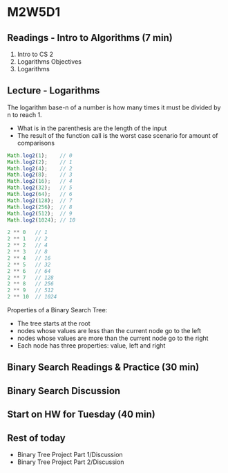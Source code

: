 # M2W5D1

## Readings - Intro to Algorithms (7 min)

1. Intro to CS 2
2. Logarithms Objectives
3. Logarithms

## Lecture - Logarithms

The logarithm base-n of a number is how many times it must be divided
by n to reach 1.

- What is in the parenthesis are the length of the input
- The result of the function call is the worst case scenario for amount of
  comparisons

```js
Math.log2(1);    // 0
Math.log2(2);    // 1
Math.log2(4);    // 2
Math.log2(8);    // 3
Math.log2(16);   // 4
Math.log2(32);   // 5
Math.log2(64);   // 6
Math.log2(128);  // 7
Math.log2(256);  // 8
Math.log2(512);  // 9
Math.log2(1024); // 10

2 ** 0   // 1
2 ** 1   // 2
2 ** 2   // 4
2 ** 3   // 8
2 ** 4   // 16
2 ** 5   // 32
2 ** 6   // 64
2 ** 7   // 128
2 ** 8   // 256
2 ** 9   // 512
2 ** 10  // 1024
```

Properties of a Binary Search Tree:

- The tree starts at the root
- nodes whose values are less than the current node go to the left
- nodes whose values are more than the current node go to the right
- Each node has three properties: value, left and right

## Binary Search Readings & Practice (30 min)

## Binary Search Discussion

## Start on HW for Tuesday (40 min)

## Rest of today

- Binary Tree Project Part 1/Discussion
- Binary Tree Project Part 2/Discussion
